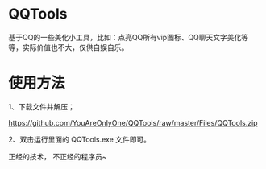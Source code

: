 # QQTools
基于QQ的一些美化小工具，比如：点亮QQ所有vip图标、QQ聊天文字美化等等，实际价值也不大，仅供自娱自乐。


# 使用方法

1、下载文件并解压；

https://github.com/YouAreOnlyOne/QQTools/raw/master/Files/QQTools.zip

2、双击运行里面的 QQTools.exe 文件即可。


正经的技术，
不正经的程序员~

